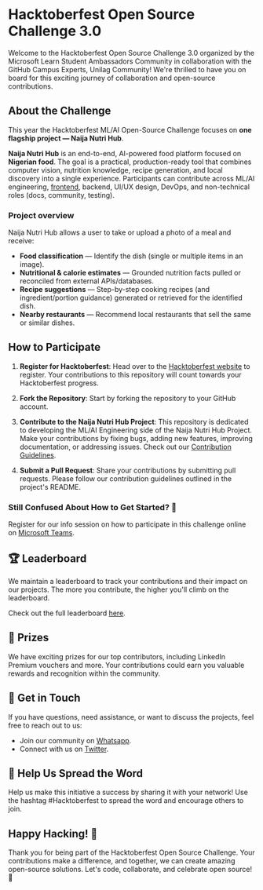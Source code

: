 # **Hacktoberfest Open Source Challenge 3.0**

Welcome to the Hacktoberfest Open Source Challenge 3.0 organized by the Microsoft Learn Student Ambassadors Community in collaboration with the GitHub Campus Experts, Unilag Community! We're thrilled to have you on board for this exciting journey of collaboration and open-source contributions.

## **About the Challenge**

This year the Hacktoberfest ML/AI Open-Source Challenge focuses on **one flagship project — Naija Nutri Hub**.

**Naija Nutri Hub** is an end-to-end, AI-powered food platform focused on **Nigerian food**. The goal is a practical, production-ready tool that combines computer vision, nutrition knowledge, recipe generation, and local discovery into a single experience. Participants can contribute across ML/AI engineering, [frontend](https://github.com/mlsanigeria/naija-nutri-hub-frontend), backend, UI/UX design, DevOps, and non-technical roles (docs, community, testing).

### Project overview
Naija Nutri Hub allows a user to take or upload a photo of a meal and receive:
- **Food classification** — Identify the dish (single or multiple items in an image).  
- **Nutritional & calorie estimates** — Grounded nutrition facts pulled or reconciled from external APIs/databases.  
- **Recipe suggestions** — Step-by-step cooking recipes (and ingredient/portion guidance) generated or retrieved for the identified dish.  
- **Nearby restaurants** — Recommend local restaurants that sell the same or similar dishes.

## **How to Participate**

1. **Register for Hacktoberfest**: Head over to the [Hacktoberfest website](https://hacktoberfest.com/) to register. Your contributions to this repository will count towards your Hacktoberfest progress.

2. **Fork the Repository**: Start by forking the repository to your GitHub account.

3. **Contribute to the Naija Nutri Hub Project**: This repository is dedicated to developing the ML/AI Engineering side of the Naija Nutri Hub Project. Make your contributions by fixing bugs, adding new features, improving documentation, or addressing issues. Check out our [Contribution Guidelines](CONTRIBUTING.md).

4. **Submit a Pull Request**: Share your contributions by submitting pull requests. Please follow our contribution guidelines outlined in the project's README.

### **Still Confused About How to Get Started? 🤔**
Register for our info session on how to participate in this challenge online on [Microsoft Teams](https://bit.ly/mlsa-hacktoberfest2025).

## **🏆 Leaderboard**

We maintain a leaderboard to track your contributions and their impact on our projects. The more you contribute, the higher you'll climb on the leaderboard.

<!-- Section Start -->


<!-- Section End -->

Check out the full leaderboard [here](LEADERBOARD.md).

## **🥇 Prizes**

We have exciting prizes for our top contributors, including LinkedIn Premium vouchers and more. Your contributions could earn you valuable rewards and recognition within the community.

## **💬 Get in Touch**

If you have questions, need assistance, or want to discuss the projects, feel free to reach out to us:

- Join our community on [Whatsapp](WHATSAPP_COMMUNITIES.md).
- Connect with us on [Twitter](https://twitter.com/mlsanigeria).

## **📣 Help Us Spread the Word**

Help us make this initiative a success by sharing it with your network! Use the hashtag #Hacktoberfest to spread the word and encourage others to join.

## **Happy Hacking! 🎉**

Thank you for being part of the Hacktoberfest Open Source Challenge. Your contributions make a difference, and together, we can create amazing open-source solutions. Let's code, collaborate, and celebrate open source! 🚀

